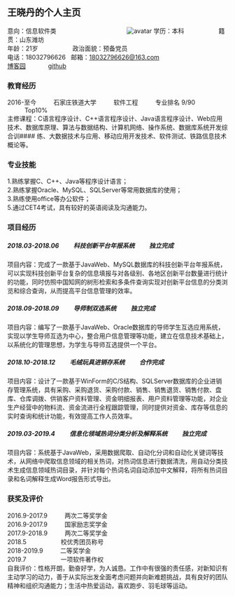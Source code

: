 ## 王晓丹的个人主页

意向：信息软件类  &nbsp;&nbsp;&nbsp;&nbsp;&nbsp;&nbsp;&nbsp;&nbsp;&nbsp;&nbsp;&nbsp;&nbsp;&nbsp;&nbsp;&nbsp;&nbsp;&nbsp;&nbsp;&nbsp;&nbsp;&nbsp;&nbsp;&nbsp;&nbsp;&nbsp;&nbsp;&nbsp;&nbsp;&nbsp;&nbsp;&nbsp;&nbsp;&nbsp;&nbsp;&nbsp;&nbsp;&nbsp;&nbsp;&nbsp;&nbsp;![avatar](E:\个人资料\大四上资料\证件照\王晓丹.jpg)
学历：本科&nbsp;&nbsp;&nbsp;&nbsp;&nbsp;&nbsp;&nbsp;&nbsp;&nbsp;&nbsp;&nbsp;&nbsp;&nbsp;&nbsp;&nbsp;&nbsp;&nbsp;&nbsp;&nbsp;&nbsp;籍贯：山东潍坊  
年龄：21岁&nbsp;&nbsp;&nbsp;&nbsp;&nbsp;&nbsp;&nbsp;&nbsp;&nbsp;&nbsp;&nbsp;&nbsp;&nbsp;&nbsp;&nbsp;&nbsp;&nbsp;&nbsp;&nbsp;&nbsp;政治面貌：预备党员  
电话：18032796626&nbsp;&nbsp;&nbsp;邮箱：18032796626@163.com  
[博客园](https://www.cnblogs.com/wxd136/)&nbsp;&nbsp;&nbsp;&nbsp;&nbsp;&nbsp;&nbsp;&nbsp;&nbsp;&nbsp;&nbsp;&nbsp; [github](https://github.com/WangXiaoDangt)  

### 教育经历
2016-至今&nbsp;&nbsp;&nbsp;&nbsp;&nbsp;&nbsp;&nbsp;&nbsp;&nbsp;&nbsp;石家庄铁道大学&nbsp;&nbsp;&nbsp;&nbsp;&nbsp;&nbsp;&nbsp;&nbsp;&nbsp;&nbsp;软件工程&nbsp;&nbsp;&nbsp;&nbsp;&nbsp;&nbsp;&nbsp;&nbsp;&nbsp;&nbsp;专业排名 9/90 &nbsp;&nbsp;&nbsp;&nbsp;&nbsp;&nbsp;&nbsp;&nbsp;&nbsp;&nbsp;Top10%  
主修课程：C语言程序设计、C++语言程序设计、Java语言程序设计、Web应用技术、数据库原理、算法与数据结构、计算机网络、操作系统、数据库系统开发综合训#### 练、大数据技术与应用、移动应用开发技术、软件测试、铁路信息技术概论等。  

### 专业技能                       
1.熟练掌握C、C++、Java等程序设计语言；  
2.熟练掌握Oracle、MySQL、SQLServer等常用数据库的使用；  
3.熟练使用office等办公软件；  
5.通过CET4考试，具有较好的英语阅读及沟通能力。  

### 项目经历
##### 2018.03-2018.06&nbsp;&nbsp;&nbsp;&nbsp;&nbsp;&nbsp;&nbsp;&nbsp;&nbsp;&nbsp;科技创新平台年报系统&nbsp;&nbsp;&nbsp;&nbsp;&nbsp;&nbsp;&nbsp;&nbsp;&nbsp;&nbsp;独立完成  
项目内容：完成了一款基于JavaWeb、MySQL数据库的科技创新平台年报系统，可以实现科技创新平台复杂的信息填报与对各级别、各地区创新平台数量进行统计的功能，同时仿照中国知网的树形检索和多条件查询实现对创新平台信息的分类浏览和综合查询，从而提高平台信息管理的效率。
##### 2018.09-2018.09&nbsp;&nbsp;&nbsp;&nbsp;&nbsp;&nbsp;&nbsp;&nbsp;&nbsp;&nbsp;导师制双选系统&nbsp;&nbsp;&nbsp;&nbsp;&nbsp;&nbsp;&nbsp;&nbsp;&nbsp;&nbsp;独立完成  
项目内容：编写了一款基于JavaWeb、Oracle数据库的导师学生互选应用系统，实现以学生导师互选为中心，整合用户信息管理等功能，建立在信息技术基础上，以系统化的管理思想，为学生与导师互选提供一个平台。
##### 2018.10-2018.12&nbsp;&nbsp;&nbsp;&nbsp;&nbsp;&nbsp;&nbsp;&nbsp;&nbsp;&nbsp;毛绒玩具进销存系统&nbsp;&nbsp;&nbsp;&nbsp;&nbsp;&nbsp;&nbsp;&nbsp;&nbsp;&nbsp;合作完成  
项目内容：设计了一款基于WinForm的C/S结构、SQLServer数据库的企业进销存管理系统，具有采购、采购退货、采购付款、销售、销售退货、销售付款、盘库、仓库调拨、供销客户资料管理、资金明细报表、用户资料管理等功能，对企业生产经营中的物料流、资金流进行全程跟踪管理，同时提供对资金、库存等信息的实时查询和统计功能，有效提高工作人员效率。
##### 2019.03-2019.4&nbsp;&nbsp;&nbsp;&nbsp;&nbsp;&nbsp;&nbsp;&nbsp;&nbsp;&nbsp;信息化领域热词分类分析及解释系统&nbsp;&nbsp;&nbsp;&nbsp;&nbsp;&nbsp;&nbsp;&nbsp;&nbsp;&nbsp;独立完成  
项目内容：系统基于JavaWeb，采用数据爬取、自动化分词和自动化关键词等技术，从网络中爬取信息领域的相关热词，对热词信息进行数据清洗，用自动分类技术生成信息领域热词目录，并针对每个热词名词自动添加中文解释，将所有热词目录和名词解释生成Word报告形式导出。

### 获奖及评价
2016.9-2017.9&nbsp;&nbsp;&nbsp;&nbsp;&nbsp;&nbsp;&nbsp;&nbsp;&nbsp;&nbsp;两次二等奖学金  
2016.9-2017.9&nbsp;&nbsp;&nbsp;&nbsp;&nbsp;&nbsp;&nbsp;&nbsp;&nbsp;&nbsp;国家励志奖学金  
2017.9-2018.9&nbsp;&nbsp;&nbsp;&nbsp;&nbsp;&nbsp;&nbsp;&nbsp;&nbsp;&nbsp;两次二等奖学金  
2018.5&nbsp;&nbsp;&nbsp;&nbsp;&nbsp;&nbsp;&nbsp;&nbsp;&nbsp;&nbsp;&nbsp;&nbsp;&nbsp;&nbsp;&nbsp;&nbsp;&nbsp;&nbsp;&nbsp;&nbsp;校优秀团员称号  
2018-2019.9&nbsp;&nbsp;&nbsp;&nbsp;&nbsp;&nbsp;&nbsp;&nbsp;&nbsp;&nbsp;二等奖学金        
2019.7&nbsp;&nbsp;&nbsp;&nbsp;&nbsp;&nbsp;&nbsp;&nbsp;&nbsp;&nbsp;&nbsp;&nbsp;&nbsp;&nbsp;&nbsp;&nbsp;&nbsp;&nbsp;&nbsp;&nbsp;一项软件著作权  
自我评价：性格开朗，勤奋好学，为人诚恳。工作中有很强的责任感，对新知识有主动学习的动力，善于从实际出发全面考虑问题并向新难题挑战，具有良好的团队精神和组织沟通能力；生活中热爱运动，喜欢跑步、羽毛球等运动。
